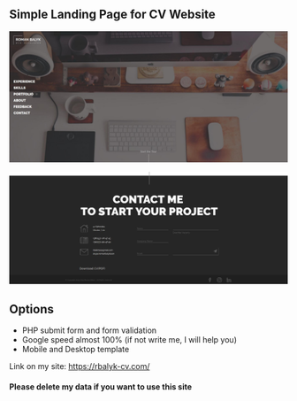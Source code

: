 ## Simple Landing Page for CV Website
![alt text](1.jpeg?raw=true "Title")

![alt text](2.jpeg?raw=true "Title")

## Options

- PHP submit form and form validation
- Google speed almost 100% (if not write me, I will help you)
- Mobile and Desktop template

Link on my site: https://rbalyk-cv.com/

#### Please delete my data if you want to use this site